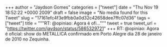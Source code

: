 
+++
author = "Jaydson Gomes"
categories = ["tweet"]
date = "Thu Nov 19 18:52:22 +0000 2009"
draft = false
image = "No media found for this Tweet"
slug = "17161efc4f3e9fbb0a0d32c42658dee7ffc07d36"
tags = ["tweet"]
title = """RT: @opiniao: Agora é ofi..."""
tweet = true
tweet_url = "https://twitter.com/jaydson/status/5865329721"
+++
RT: @opiniao: Agora é oficial: show do METALLICA confirmado em Porto Alegre dia 28 de janeiro de 2010 no Zequinha.
